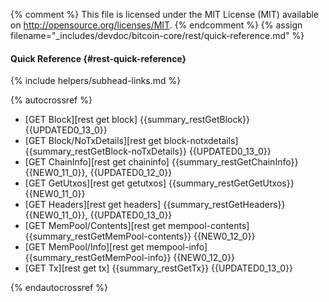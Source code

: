 {% comment %}
This file is licensed under the MIT License (MIT) available on
http://opensource.org/licenses/MIT.
{% endcomment %}
{% assign filename="_includes/devdoc/bitcoin-core/rest/quick-reference.md" %}

#### Quick Reference {#rest-quick-reference}
{% include helpers/subhead-links.md %}

{% autocrossref %}

* [GET Block][rest get block] {{summary_restGetBlock}} {{UPDATED0_13_0}}
* [GET Block/NoTxDetails][rest get block-notxdetails] {{summary_restGetBlock-noTxDetails}} {{UPDATED0_13_0}}
* [GET ChainInfo][rest get chaininfo] {{summary_restGetChainInfo}} {{NEW0_11_0}}, {{UPDATED0_12_0}}
* [GET GetUtxos][rest get getutxos] {{summary_restGetGetUtxos}} {{NEW0_11_0}}
* [GET Headers][rest get headers] {{summary_restGetHeaders}} {{NEW0_11_0}}, {{UPDATED0_13_0}}
* [GET MemPool/Contents][rest get mempool-contents] {{summary_restGetMemPool-contents}} {{NEW0_12_0}}
* [GET MemPool/Info][rest get mempool-info] {{summary_restGetMemPool-info}} {{NEW0_12_0}}
* [GET Tx][rest get tx] {{summary_restGetTx}} {{UPDATED0_13_0}}

{% endautocrossref %}
